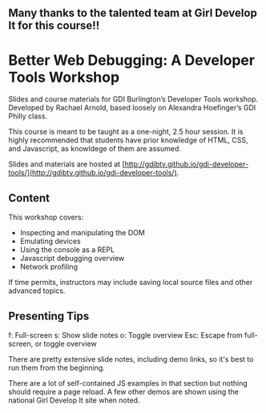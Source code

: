## Many thanks to the talented team at Girl Develop It for this course!!

# Better Web Debugging: A Developer Tools Workshop

Slides and course materials for GDI Burlington’s Developer Tools workshop. Developed by Rachael Arnold, based loosely on Alexandra Hoefinger’s GDI Philly class.

This course is meant to be taught as a one-night, 2.5 hour session. It is highly recommended that students have prior knowledge of HTML, CSS, and Javascript, as knowldege of them are assumed.

Slides and materials are hosted at [http://gdibtv.github.io/gdi-developer-tools/](http://gdibtv.github.io/gdi-developer-tools/).

## Content

This workshop covers:

- Inspecting and manipulating the DOM
- Emulating devices
- Using the console as a REPL
- Javascript debugging overview
- Network profiling

If time permits, instructors may include saving local source files and other advanced topics.

## Presenting Tips

f: Full-screen
s: Show slide notes
o: Toggle overview
Esc: Escape from full-screen, or toggle overview

There are pretty extensive slide notes, including demo links, so it's best to run them from the beginning.

There are a lot of self-contained JS examples in that section but nothing should require a page reload. A few other demos are shown using the national Girl Develop It site when noted.
